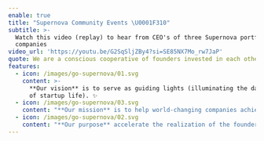 ```yaml
---
enable: true
title: "Supernova Community Events \U0001F310"
subtitle: >-
  Watch this video (replay) to hear from CEO's of three Supernova portfolio
  companies
video_url: 'https://youtu.be/G2SqSljZBy4?si=SE85NX7Mo_rw7JaP'
quote: We are a conscious cooperative of founders invested in each other’s success
features:
  - icon: /images/go-supernova/01.svg
    content: >-
      **Our vision** is to serve as guiding lights (illuminating the dark side
      of startup life). ✨
  - icon: /images/go-supernova/03.svg
    content: "**Our mission** is to help world-changing companies achieve their missions, faster. \U0001F680"
  - icon: /images/go-supernova/02.svg
    content: "**Our purpose** accelerate the realization of the founder’s vision - from the only perspective that truly understands, as founders ourselves. \U0001F4C8"
---
```


